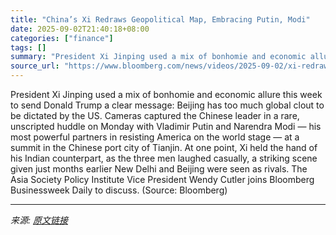 ```yaml
---
title: "China’s Xi Redraws Geopolitical Map, Embracing Putin, Modi"
date: 2025-09-02T21:40:18+08:00
categories: ["finance"]
tags: []
summary: "President Xi Jinping used a mix of bonhomie and economic allure this week to send Donald Trump a clear message: Beijing has too much global clout to be dictated by the US. Cameras captured the Chinese"
source_url: "https://www.bloomberg.com/news/videos/2025-09-02/xi-redraws-geopolitical-map-embracing-putin-modi-video"
---
```


President Xi Jinping used a mix of bonhomie and economic allure this week to send Donald Trump a clear message: Beijing has too much global clout to be dictated by the US. Cameras captured the Chinese leader in a rare, unscripted huddle on Monday with Vladimir Putin and Narendra Modi &mdash; his most powerful partners in resisting America on the world stage &mdash; at a summit in the Chinese port city of Tianjin. At one point, Xi held the hand of his Indian counterpart, as the three men laughed casually, a striking scene given just months earlier New Delhi and Beijing were seen as rivals. The Asia Society Policy Institute Vice President Wendy Cutler joins Bloomberg Businessweek Daily to discuss. (Source: Bloomberg)

---

*来源: [原文链接](https://www.bloomberg.com/news/videos/2025-09-02/xi-redraws-geopolitical-map-embracing-putin-modi-video)*
